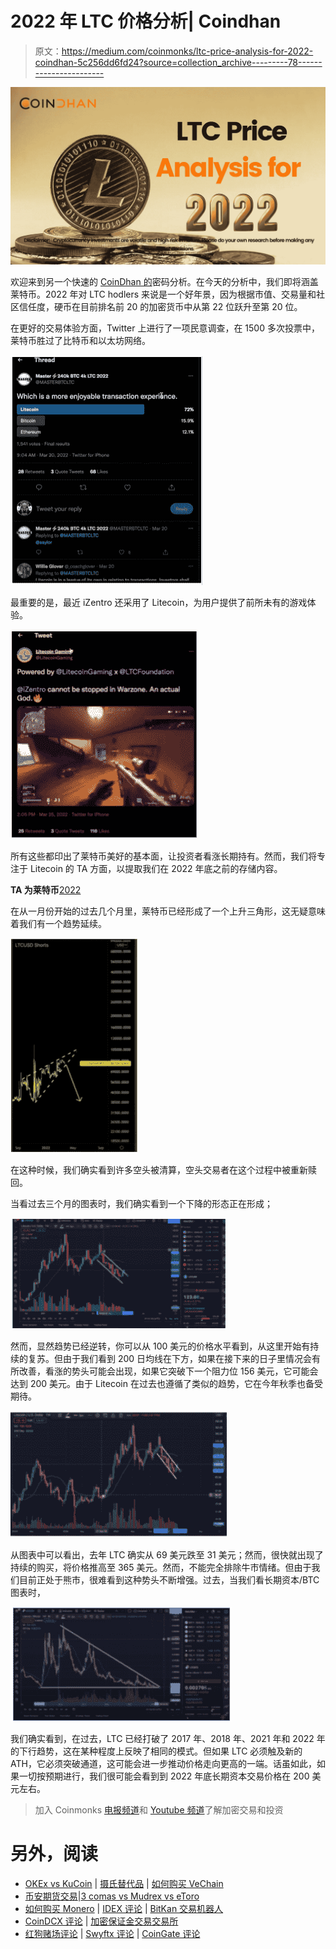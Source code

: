 # 2022 年 LTC 价格分析| Coindhan

> 原文：<https://medium.com/coinmonks/ltc-price-analysis-for-2022-coindhan-5c256dd6fd24?source=collection_archive---------78----------------------->

![](img/5112b90d30782b21440208dc308e9b22.png)

欢迎来到另一个快速的 [CoinDhan 的](https://www.coindhan.com/)密码分析。在今天的分析中，我们即将涵盖莱特币。2022 年对 LTC hodlers 来说是一个好年景，因为根据市值、交易量和社区信任度，硬币在目前排名前 20 的加密货币中从第 22 位跃升至第 20 位。

在更好的交易体验方面，Twitter 上进行了一项民意调查，在 1500 多次投票中，莱特币胜过了比特币和以太坊网络。

![](img/56c65682028c0e52eb33e59d260bb369.png)

最重要的是，最近 iZentro 还采用了 Litecoin，为用户提供了前所未有的游戏体验。

![](img/a3b3cac9dde4d85a706e04b5c12752cd.png)

所有这些都印出了莱特币美好的基本面，让投资者看涨长期持有。然而，我们将专注于 Litecoin 的 TA 方面，以提取我们在 2022 年底之前的存储内容。

**TA 为莱特币**[2022](https://blog.coindhan.com/2022/03/22/btc-2022-analysis-coindhan-analysis/)

在从一月份开始的过去几个月里，莱特币已经形成了一个上升三角形，这无疑意味着我们有一个趋势延续。

![](img/e058bc5ac92d94ee4040046eb07edaa9.png)

在这种时候，我们确实看到许多空头被清算，空头交易者在这个过程中被重新赎回。

当看过去三个月的图表时，我们确实看到一个下降的形态正在形成；

![](img/87d20528e98de063d7cf1cb616d21b13.png)

然而，显然趋势已经逆转，你可以从 100 美元的价格水平看到，从这里开始有持续的复苏。但由于我们看到 200 日均线在下方，如果在接下来的日子里情况会有所改善，看涨的势头可能会出现，如果它突破下一个阻力位 156 美元，它可能会达到 200 美元。由于 Litecoin 在过去也遵循了类似的趋势，它在今年秋季也备受期待。

![](img/bb1bbaa9822864d53369226f24737ace.png)

从图表中可以看出，去年 LTC 确实从 69 美元跌至 31 美元；然而，很快就出现了持续的购买，将价格推高至 365 美元。然而，不能完全排除牛市情绪。但由于我们目前正处于熊市，很难看到这种势头不断增强。过去，当我们看长期资本/BTC 图表时，

![](img/67c04d733b829b9dd86903b6722b8d6f.png)

我们确实看到，在过去，LTC 已经打破了 2017 年、2018 年、2021 年和 2022 年的下行趋势，这在某种程度上反映了相同的模式。但如果 LTC 必须触及新的 ATH，它必须突破通道，这可能会进一步推动价格走向更高的一端。话虽如此，如果一切按预期进行，我们很可能会看到到 2022 年底长期资本交易价格在 200 美元左右。

> 加入 Coinmonks [电报频道](https://t.me/coincodecap)和 [Youtube 频道](https://www.youtube.com/c/coinmonks/videos)了解加密交易和投资

# 另外，阅读

*   [OKEx vs KuCoin](https://coincodecap.com/okex-kucoin) | [摄氏替代品](https://coincodecap.com/celsius-alternatives) | [如何购买 VeChain](https://coincodecap.com/buy-vechain)
*   [币安期货交易](https://coincodecap.com/binance-futures-trading)|[3 comas vs Mudrex vs eToro](https://coincodecap.com/mudrex-3commas-etoro)
*   [如何购买 Monero](https://coincodecap.com/buy-monero) | [IDEX 评论](https://coincodecap.com/idex-review) | [BitKan 交易机器人](https://coincodecap.com/bitkan-trading-bot)
*   [CoinDCX 评论](/coinmonks/coindcx-review-8444db3621a2) | [加密保证金交易交易所](https://coincodecap.com/crypto-margin-trading-exchanges)
*   [红狗赌场评论](https://coincodecap.com/red-dog-casino-review) | [Swyftx 评论](https://coincodecap.com/swyftx-review) | [CoinGate 评论](https://coincodecap.com/coingate-review)